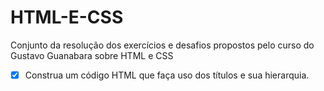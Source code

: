 # HTML-E-CSS
Conjunto da resolução dos exercícios e desafios propostos pelo curso do Gustavo Guanabara sobre HTML e CSS
- [X] Construa um código HTML que faça uso dos títulos e sua hierarquia.
